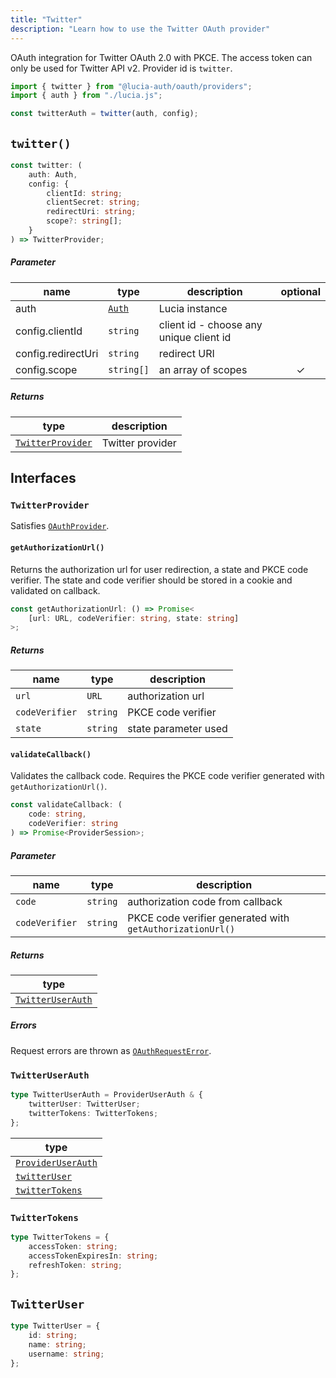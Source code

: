 ```yaml
---
title: "Twitter"
description: "Learn how to use the Twitter OAuth provider"
---
```


OAuth integration for Twitter OAuth 2.0 with PKCE. The access token can only be used for Twitter API v2. Provider id is `twitter`.

```ts
import { twitter } from "@lucia-auth/oauth/providers";
import { auth } from "./lucia.js";

const twitterAuth = twitter(auth, config);
```

## `twitter()`

```ts
const twitter: (
	auth: Auth,
	config: {
		clientId: string;
		clientSecret: string;
		redirectUri: string;
		scope?: string[];
	}
) => TwitterProvider;
```

##### Parameter

| name               | type                                       | description                             | optional |
| ------------------ | ------------------------------------------ | --------------------------------------- | :------: |
| auth               | [`Auth`](/reference/lucia/interfaces/auth) | Lucia instance                          |          |
| config.clientId    | `string`                                   | client id - choose any unique client id |          |
| config.redirectUri | `string`                                   | redirect URI                            |          |
| config.scope       | `string[]`                                 | an array of scopes                      |    ✓     |

##### Returns

| type                                  | description      |
| ------------------------------------- | ---------------- |
| [`TwitterProvider`](#twitterprovider) | Twitter provider |

## Interfaces

### `TwitterProvider`

Satisfies [`OAuthProvider`](/reference/oauth/oauthprovider).

#### `getAuthorizationUrl()`

Returns the authorization url for user redirection, a state and PKCE code verifier. The state and code verifier should be stored in a cookie and validated on callback.

```ts
const getAuthorizationUrl: () => Promise<
	[url: URL, codeVerifier: string, state: string]
>;
```

##### Returns

| name           | type     | description          |
| -------------- | -------- | -------------------- |
| `url`          | `URL`    | authorization url    |
| `codeVerifier` | `string` | PKCE code verifier   |
| `state`        | `string` | state parameter used |

#### `validateCallback()`

Validates the callback code. Requires the PKCE code verifier generated with `getAuthorizationUrl()`.

```ts
const validateCallback: (
	code: string,
	codeVerifier: string
) => Promise<ProviderSession>;
```

##### Parameter

| name           | type     | description                                               |
| -------------- | -------- | --------------------------------------------------------- |
| `code`         | `string` | authorization code from callback                          |
| `codeVerifier` | `string` | PKCE code verifier generated with `getAuthorizationUrl()` |

##### Returns

| type                                  |
| ------------------------------------- |
| [`TwitterUserAuth`](#twitteruserauth) |

##### Errors

Request errors are thrown as [`OAuthRequestError`](/reference/oauth/interfaces#oauthrequesterror).

### `TwitterUserAuth`

```ts
type TwitterUserAuth = ProviderUserAuth & {
	twitterUser: TwitterUser;
	twitterTokens: TwitterTokens;
};
```

| type                                                               |
| ------------------------------------------------------------------ |
| [`ProviderUserAuth`](/reference/oauth/interfaces#provideruserauth) |
| [`twitterUser`](#twitteruser)                                      |
| [`twitterTokens`](#twittertokens)                                  |

### `TwitterTokens`

```ts
type TwitterTokens = {
	accessToken: string;
	accessTokenExpiresIn: string;
	refreshToken: string;
};
```

## `TwitterUser`

```ts
type TwitterUser = {
	id: string;
	name: string;
	username: string;
};
```
